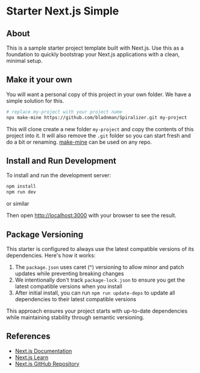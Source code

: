 # Starter Next.js Simple

## About
This is a sample starter project template built with Next.js. Use this as a foundation to quickly bootstrap your Next.js applications with a clean, minimal setup.

## Make it your own
You will want a personal copy of this project in your own folder. We have a simple solution for this.

```bash
# replace my-project with your project name
npx make-mine https://github.com/bladnman/Spiralizer.git my-project
```

This will clone create a new folder `my-project` and copy the contents of this project into it. It will also remove the `.git` folder so you can start fresh and do a bit or renaming. [make-mine](https://www.npmjs.com/package/make-mine) can be used on any repo.


## Install and Run Development
To install and run the development server:

```bash
npm install
npm run dev
```
or similar

Then open [http://localhost:3000](http://localhost:3000) with your browser to see the result.

## Package Versioning
This starter is configured to always use the latest compatible versions of its dependencies. Here's how it works:

1. The `package.json` uses caret (^) versioning to allow minor and patch updates while preventing breaking changes
2. We intentionally don't track `package-lock.json` to ensure you get the latest compatible versions when you install
3. After initial install, you can run `npm run update-deps` to update all dependencies to their latest compatible versions

This approach ensures your project starts with up-to-date dependencies while maintaining stability through semantic versioning.

## References
- [Next.js Documentation](https://nextjs.org/docs)
- [Next.js Learn](https://nextjs.org/learn)
- [Next.js GitHub Repository](https://github.com/vercel/next.js)
